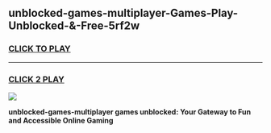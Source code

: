 
## unblocked-games-multiplayer-Games-Play-Unblocked-&-Free-5rf2w
<h3>
<a href="https://premium76.site?title=unblocked-games-multiplayer&ref=24A">CLICK TO PLAY</a></h3>
<hr>

<h3>
<a href="https://premium76.site?title=unblocked-games-multiplayer&ref=24A">CLICK 2 PLAY</a>
  
</h3>

<a href="https://premium76.site?title=unblocked-games-multiplayer&ref=24A"><img src="https://clearcache.store/games.png"></a>


**unblocked-games-multiplayer games unblocked: Your Gateway to Fun and Accessible Online Gaming**
